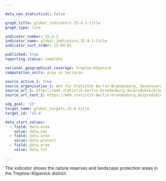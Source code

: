 ```yaml
---

data_non_statistical: false

graph_title: global_indicators.15-4-1-title
graph_type: line

indicator_number: 15.4.1
indicator_name: global_indicators.15-4-1-title
indicator_sort_order: 15-04-01

published: true
reporting_status: complete

national_geographical_coverage: Treptow-Köpenick
computation_units: Area in hectares

source_active_1: true
source_organisation_1: Amt für Statistik Berlin-Brandenburg, Senatsverwaltung für Umwelt, Verkehr und Klimaschutz
source_url_1: https://web.statistik-berlin-brandenburg.de/produkte/produkte_jahrbuch.asp
source_url_text_1: https://web.statistik-berlin-brandenburg.de/produkte/produkte_jahrbuch.asp

sdg_goal: '15'
target_name: global_targets.15-4-title
target_id: '15.4'

data_start_values:
  - field: data.area
    value: data.nat
  - field: data.area
    value: data.protect
  - field: data.area
    value: data.tot

---
```


The indicator shows the nature reserves and landscape protection areas in the Treptow-Köpenick district.
